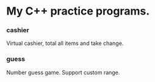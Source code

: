# My C++ practice programs.

### cashier

Virtual cashier, total all items and take change.

### guess

Number guess game. Support custom range.
